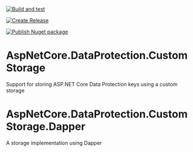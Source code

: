 [![Build and test](https://github.com/giammin/AspNetCore.DataProtection.CustomStorage/actions/workflows/dotnet.yml/badge.svg)](https://github.com/giammin/AspNetCore.DataProtection/actions/workflows/dotnet.yml)

[![Create Release](https://github.com/giammin/AspNetCore.DataProtection.CustomStorage/actions/workflows/github-release.yml/badge.svg)](https://github.com/giammin/AspNetCore.DataProtection/actions/workflows/github-release.yml)

[![Publish Nuget package](https://github.com/giammin/AspNetCore.DataProtection.CustomStorage/actions/workflows/nuget-package.yml/badge.svg)](https://github.com/giammin/AspNetCore.DataProtection/actions/workflows/nuget-package.yml)

# AspNetCore.DataProtection.CustomStorage
Support for storing ASP.NET Core Data Protection keys using a custom storage

# AspNetCore.DataProtection.CustomStorage.Dapper
A storage implementation using Dapper
